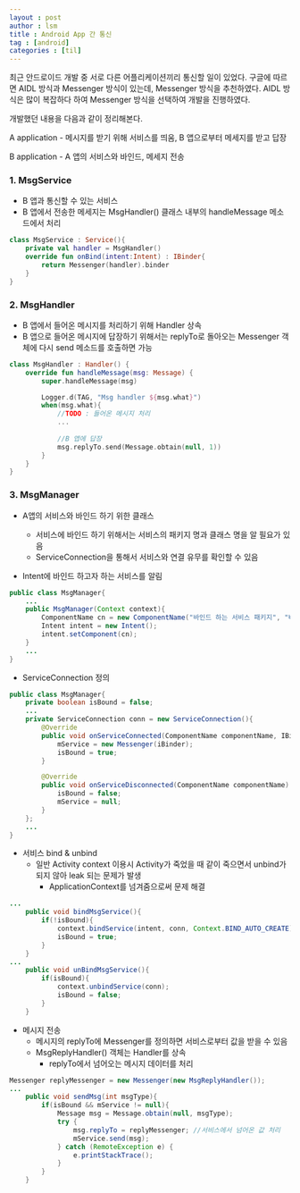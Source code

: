 ```yaml
---
layout : post
author : lsm
title : Android App 간 통신
tag : [android]
categories : [til]
---
```




최근 안드로이드 개발 중 서로 다른 어플리케이션끼리 통신할 일이 있었다. 구글에 따르면 AIDL 방식과 Messenger 방식이 있는데, Messenger 방식을 추천하였다. AIDL 방식은 많이 복잡하다 하여 Messenger 방식을 선택하여 개발을 진행하였다.   

개발했던 내용을 다음과 같이 정리해본다.



A application - 메시지를 받기 위해 서비스를 띄움, B 앱으로부터 메세지를 받고 답장 

B application - A 앱의 서비스와 바인드, 메세지 전송



### 1. MsgService

- B 앱과 통신할 수 있는 서비스
- B 앱에서 전송한 메세지는 MsgHandler() 클래스 내부의 handleMessage 메소드에서 처리

```kotlin
class MsgService : Service(){
    private val handler = MsgHandler()
    override fun onBind(intent:Intent) : IBinder{
        return Messenger(handler).binder
    }
}
```



### 2. MsgHandler

- B 앱에서 들어온 메시지를 처리하기 위해 Handler 상속
- B 앱으로 들어온 메시지에 답장하기 위해서는 replyTo로 돌아오는 Messenger 객체에 다시 send 메소드를 호출하면 가능

```kotlin
class MsgHandler : Handler() {
	override fun handleMessage(msg: Message) {
        super.handleMessage(msg)

        Logger.d(TAG, "Msg handler ${msg.what}")
        when(msg.what){
			//TODO : 들어온 메시지 처리
            ...
            
            //B 앱에 답장
            msg.replyTo.send(Message.obtain(null, 1))
        }
    }
}
```



### 3. MsgManager

- A앱의 서비스와 바인드 하기 위한 클래스
  - 서비스에 바인드 하기 위해서는 서비스의 패키지 명과 클래스 명을 알 필요가 있음
  - ServiceConnection을 통해서 서비스와 연결 유무를 확인할 수 있음

- Intent에 바인드 하고자 하는 서비스를 알림

```java
public class MsgManager{
    ...
    public MsgManager(Context context){
        ComponentName cn = new ComponentName("바인드 하는 서비스 패키지", "바인드 하는 서비스 클래스");
        Intent intent = new Intent(); 
        intent.setComponent(cn);        
    }
    ...
}
```



- ServiceConnection 정의

```java
public class MsgManager{
    private boolean isBound = false;
    ...
    private ServiceConnection conn = new ServiceConnection(){
      	@Override
        public void onServiceConnected(ComponentName componentName, IBinder iBinder) {
            mService = new Messenger(iBinder);
            isBound = true;
        }

        @Override
        public void onServiceDisconnected(ComponentName componentName) {
            isBound = false;
            mService = null;
        }  
    };
    ...
}
```

- 서비스 bind & unbind
  - 일반 Activity context 이용시 Activity가 죽었을 때 같이 죽으면서 unbind가 되지 않아 leak 되는 문제가 발생
    - ApplicationContext를 넘겨줌으로써 문제 해결

```java
...
    public void bindMsgService(){
        if(!isBound){
            context.bindService(intent, conn, Context.BIND_AUTO_CREATE);
            isBound = true;
        }
    }
...
    public void unBindMsgService(){
        if(isBound){
            context.unbindService(conn);
            isBound = false;
        }
    }
```

- 메시지 전송
  - 메시지의 replyTo에 Messenger를 정의하면 서비스로부터 값을 받을 수 있음
  - MsgReplyHandler() 객체는 Handler를 상속
    - replyTo에서 넘어오는 메시지 데이터를 처리

```java
Messenger replyMessenger = new Messenger(new MsgReplyHandler());
...
    public void sendMsg(int msgType){
        if(isBound && mService != null){
            Message msg = Message.obtain(null, msgType);
            try {
                msg.replyTo = replyMessenger; //서비스에서 넘어온 값 처리
                mService.send(msg);
            } catch (RemoteException e) {
                e.printStackTrace();
            }
        }
    }
```

